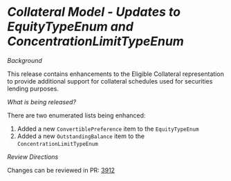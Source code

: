 # _Collateral Model - Updates to EquityTypeEnum and ConcentrationLimitTypeEnum_

_Background_

This release contains enhancements to the Eligible Collateral representation to provide additional support for collateral schedules used for securities lending purposes.

_What is being released?_

There are two enumerated lists being enhanced:

1. Added a new `ConvertiblePreference` item to the `EquityTypeEnum`
2. Added a new `OutstandingBalance` item to the `ConcentrationLimitTypeEnum`

_Review Directions_

Changes can be reviewed in PR: [3912](https://github.com/finos/common-domain-model/pull/3912)
